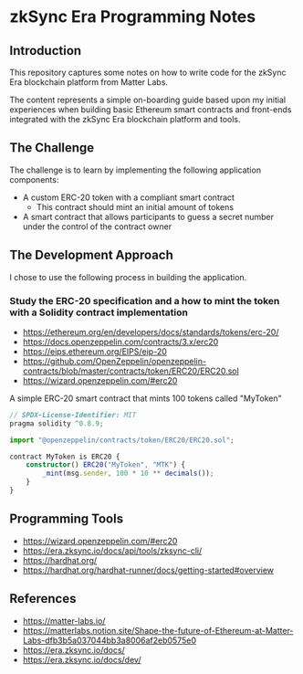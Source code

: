 # zkSync Era Programming Notes

## Introduction

This repository captures some notes on how to write code for the zkSync Era blockchain platform from Matter Labs.

The content represents a simple on-boarding guide based upon my initial experiences when building basic Ethereum smart contracts and front-ends integrated with the zkSync Era blockchain platform and tools.

## The Challenge

The challenge is to learn by implementing the following application components:

- A custom ERC-20 token with a compliant smart contract
  - This contract should mint an initial amount of tokens 
- A smart contract that allows participants to guess a secret number under the control of the contract owner

## The Development Approach

I chose to use the following process in building the application.

### Study the ERC-20 specification and a how to mint the token with a Solidity contract implementation
- https://ethereum.org/en/developers/docs/standards/tokens/erc-20/
- https://docs.openzeppelin.com/contracts/3.x/erc20
- https://eips.ethereum.org/EIPS/eip-20
- https://github.com/OpenZeppelin/openzeppelin-contracts/blob/master/contracts/token/ERC20/ERC20.sol
- https://wizard.openzeppelin.com/#erc20

A simple ERC-20 smart contract that mints 100 tokens called "MyToken"

```typescript
// SPDX-License-Identifier: MIT
pragma solidity ^0.8.9;

import "@openzeppelin/contracts/token/ERC20/ERC20.sol";

contract MyToken is ERC20 {
    constructor() ERC20("MyToken", "MTK") {
        _mint(msg.sender, 100 * 10 ** decimals());
    }
}
```

## Programming Tools
- https://wizard.openzeppelin.com/#erc20
- https://era.zksync.io/docs/api/tools/zksync-cli/
- https://hardhat.org/
- https://hardhat.org/hardhat-runner/docs/getting-started#overview


## References

- https://matter-labs.io/
- https://matterlabs.notion.site/Shape-the-future-of-Ethereum-at-Matter-Labs-dfb3b5a037044bb3a8006af2eb0575e0
- https://era.zksync.io/docs/
- https://era.zksync.io/docs/dev/
